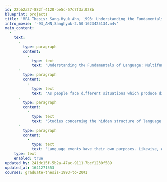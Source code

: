 ```yaml
---
id: 22bb2a27-882f-4120-be5c-57c7f3a1028b
blueprint: projects
title: 'MFA Thesis: Sang-Hyuk Ahn, 1993: Understanding the Fundamentals of Language'
intro_movie: '-93_AHN,Sanghyuk-2.50-1623425134.m4v'
main_content:
  -
    text:
      -
        type: paragraph
        content:
          -
            type: text
            text: "Understanding the Fundamentals of Language: Multifunctional perspective on design communication.\t"
      -
        type: paragraph
        content:
          -
            type: text
            text: 'As people face different situations which produce different feelings, needs, and desires, language is shaped with different forms serving different functions. The way that one can recognize and analyze the variety of functions that language fulfills in society is to analyze and to understand the hidden structure of its communication. '
      -
        type: paragraph
        content:
          -
            type: text
            text: 'Studies concerning the hidden structure of language can best be examined through the theory of the linguist, Roman Jakobson who was the most celebrated figure of the Prague school of European structural linguistics. Jakobson broke language function into the following: the cognitive or referential function of language operates when it is used for the transmission of information; the expressive or emotive function is seen when language is used to indicate the mood or attitude of the speaker, or the writer; the connotative or injunctive function is involved when it is used to influence the person to whom it is addressed, and there are also phatic and metalingual function.'
      -
        type: paragraph
        content:
          -
            type: text
            text: 'Language events have their own purposes. Likewise, graphic design takes on different forms according to the different needs of society. The axiom “Form follows Function” designates a far more complex process than the “commercial art” of earlier generations.'
    type: text
    enabled: true
updated_by: 241dc15f-5b2a-47ac-9111-7bcf1230f589
updated_at: 1641271553
courses: graduate-thesis-1993-to-2001
---
```

